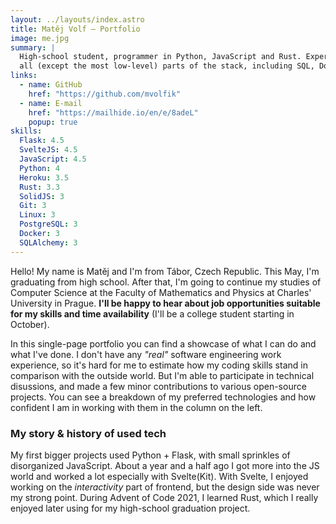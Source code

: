 ```yaml
---
layout: ../layouts/index.astro
title: Matěj Volf – Portfolio
image: me.jpg
summary: |
  High-school student, programmer in Python, JavaScript and Rust. Experienced with
  all (except the most low-level) parts of the stack, including SQL, Docker, Git and Linux.
links:
  - name: GitHub
    href: "https://github.com/mvolfik"
  - name: E-mail
    href: "https://mailhide.io/en/e/8adeL"
    popup: true
skills:
  Flask: 4.5
  SvelteJS: 4.5
  JavaScript: 4.5
  Python: 4
  Heroku: 3.5
  Rust: 3.3
  SolidJS: 3
  Git: 3
  Linux: 3
  PostgreSQL: 3
  Docker: 3
  SQLAlchemy: 3
---
```


Hello! My name is Matěj and I'm from Tábor, Czech Republic. This May, I'm graduating
from high school. After that, I'm going to continue my studies of Computer Science at
the Faculty of Mathematics and Physics at Charles' University in Prague. **I'll be happy
to hear about job opportunities suitable for my skills and time availability** (I'll be a
college student starting in October).

In this single-page portfolio you can find a showcase of what I can do and what I've done.
I don't have any _"real"_ software engineering work experience, so it's hard for me to
estimate how my coding skills stand in comparison with the outside world. But I'm able to
participate in technical disussions, and made a few minor contributions to various
open-source projects. You can see a breakdown of my preferred technologies and how
confident I am in working with them in the column on the left.

### My story & history of used tech

My first bigger projects used Python + Flask, with small sprinkles of disorganized
JavaScript. About a year and a half ago I got more into the JS world and worked a lot
especially with Svelte(Kit). With Svelte, I enjoyed working on the _interactivity_ part
of frontend, but the design side was never my strong point. During Advent of Code 2021,
I learned Rust, which I really enjoyed later using for my high-school graduation project.
